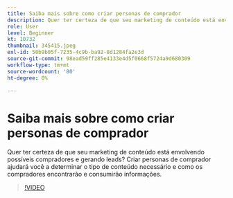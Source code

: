```yaml
---
title: Saiba mais sobre como criar personas de comprador
description: Quer ter certeza de que seu marketing de conteúdo está envolvendo possíveis compradores e gerando leads? Criar personas de comprador ajudará você a determinar o tipo de conteúdo necessário e como os compradores encontrarão e consumirão informações.
role: User
level: Beginner
kt: 10732
thumbnail: 345415.jpeg
exl-id: 50b9b05f-7235-4c9b-ba92-8d1284fa2e3d
source-git-commit: 98ead59ff285e4133e4d5f0668f5724a9d680309
workflow-type: tm+mt
source-wordcount: '80'
ht-degree: 0%

---
```


# Saiba mais sobre como criar personas de comprador

Quer ter certeza de que seu marketing de conteúdo está envolvendo possíveis compradores e gerando leads? Criar personas de comprador ajudará você a determinar o tipo de conteúdo necessário e como os compradores encontrarão e consumirão informações.

>[!VIDEO](https://video.tv.adobe.com/v/345415/?quality=12&learn=on)
